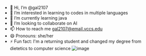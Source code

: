 - 👋 Hi, I’m @gal2107
- 👀 I’m interested in learning to codes in multiple languages
- 🌱 I’m currently learning java
- 💞️ I’m looking to collaborate on AI
- 📫 How to reach me gal2107@email.vccs.edu
- 😄 Pronouns: she/her
- ⚡ Fun fact: I'm a returning student and changed my degree from dietetics to computer science
![image](https://github.com/gal2107/gal2107/assets/163939542/d688c356-f1af-490e-beb1-fa17735c43ee)
<!---
gal2107/gal2107 is a ✨ special ✨ repository because its `README.md` (this file) appears on your GitHub profile.
You can click the Preview link to take a look at your changes.
--->

